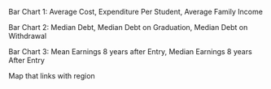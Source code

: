 Bar Chart 1: Average Cost, Expenditure Per Student, Average Family Income

Bar Chart 2: Median Debt, Median Debt on Graduation, Median Debt on Withdrawal

Bar Chart 3: Mean Earnings 8 years after Entry, Median Earnings 8 years After Entry


Map that links with region
